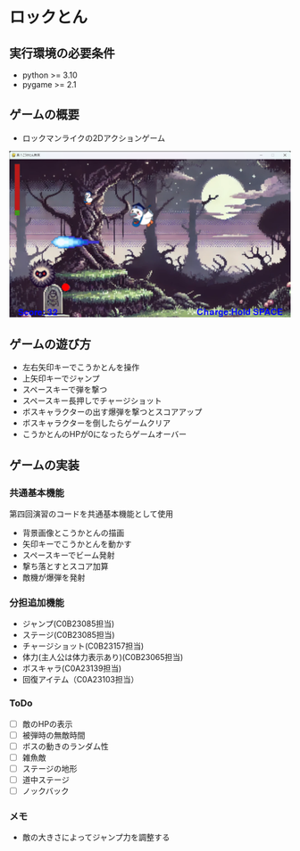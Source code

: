 # ロックとん

## 実行環境の必要条件
* python >= 3.10
* pygame >= 2.1

## ゲームの概要
* ロックマンライクの2Dアクションゲーム

![title](fig/screen_shot.png)

## ゲームの遊び方
* 左右矢印キーでこうかとんを操作
* 上矢印キーでジャンプ
* スペースキーで弾を撃つ
* スペースキー長押しでチャージショット
* ボスキャラクターの出す爆弾を撃つとスコアアップ
* ボスキャラクターを倒したらゲームクリア
* こうかとんのHPが0になったらゲームオーバー

## ゲームの実装
### 共通基本機能
第四回演習のコードを共通基本機能として使用
* 背景画像とこうかとんの描画
* 矢印キーでこうかとんを動かす
* スペースキーでビーム発射
* 撃ち落とすとスコア加算
* 敵機が爆弾を発射

### 分担追加機能
* ジャンプ(C0B23085担当)
* ステージ(C0B23085担当)
* チャージショット(C0B23157担当)
* 体力(主人公は体力表示あり)(C0B23065担当)
* ボスキャラ(C0A23139担当)
* 回復アイテム（C0A23103担当）

### ToDo
- [ ] 敵のHPの表示
- [ ] 被弾時の無敵時間
- [ ] ボスの動きのランダム性
- [ ] 雑魚敵
- [ ] ステージの地形
- [ ] 道中ステージ
- [ ] ノックバック

### メモ
* 敵の大きさによってジャンプ力を調整する
